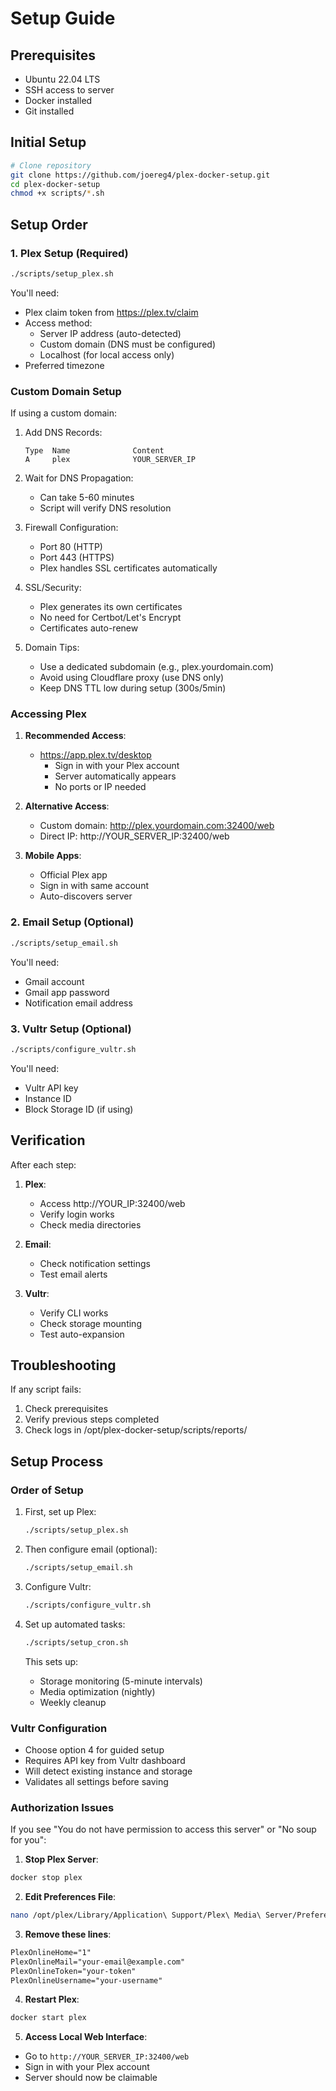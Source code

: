 # Setup Guide

## Prerequisites
- Ubuntu 22.04 LTS
- SSH access to server
- Docker installed
- Git installed

## Initial Setup
```bash
# Clone repository
git clone https://github.com/joereg4/plex-docker-setup.git
cd plex-docker-setup
chmod +x scripts/*.sh
```

## Setup Order

### 1. Plex Setup (Required)
```bash
./scripts/setup_plex.sh
```
You'll need:
- Plex claim token from https://plex.tv/claim
- Access method:
  * Server IP address (auto-detected)
  * Custom domain (DNS must be configured)
  * Localhost (for local access only)
- Preferred timezone

### Custom Domain Setup
If using a custom domain:
1. Add DNS Records:
   ```
   Type  Name              Content
   A     plex              YOUR_SERVER_IP
   ```

2. Wait for DNS Propagation:
   - Can take 5-60 minutes
   - Script will verify DNS resolution

3. Firewall Configuration:
   - Port 80 (HTTP)
   - Port 443 (HTTPS)
   - Plex handles SSL certificates automatically

4. SSL/Security:
   - Plex generates its own certificates
   - No need for Certbot/Let's Encrypt
   - Certificates auto-renew

5. Domain Tips:
   - Use a dedicated subdomain (e.g., plex.yourdomain.com)
   - Avoid using Cloudflare proxy (use DNS only)
   - Keep DNS TTL low during setup (300s/5min)

### Accessing Plex
1. **Recommended Access**:
   - https://app.plex.tv/desktop
     * Sign in with your Plex account
     * Server automatically appears
     * No ports or IP needed

2. **Alternative Access**:
   - Custom domain: http://plex.yourdomain.com:32400/web
   - Direct IP: http://YOUR_SERVER_IP:32400/web

3. **Mobile Apps**:
   - Official Plex app
   - Sign in with same account
   - Auto-discovers server

### 2. Email Setup (Optional)
```bash
./scripts/setup_email.sh
```
You'll need:
- Gmail account
- Gmail app password
- Notification email address

### 3. Vultr Setup (Optional)
```bash
./scripts/configure_vultr.sh
```
You'll need:
- Vultr API key
- Instance ID
- Block Storage ID (if using)

## Verification
After each step:
1. **Plex**:
   - Access http://YOUR_IP:32400/web
   - Verify login works
   - Check media directories

2. **Email**:
   - Check notification settings
   - Test email alerts

3. **Vultr**:
   - Verify CLI works
   - Check storage mounting
   - Test auto-expansion

## Troubleshooting
If any script fails:
1. Check prerequisites
2. Verify previous steps completed
3. Check logs in /opt/plex-docker-setup/scripts/reports/ 

## Setup Process

### Order of Setup
1. First, set up Plex:
   ```bash
   ./scripts/setup_plex.sh
   ```

2. Then configure email (optional):
   ```bash
   ./scripts/setup_email.sh
   ```

3. Configure Vultr:
   ```bash
   ./scripts/configure_vultr.sh
   ```

4. Set up automated tasks:
   ```bash
   ./scripts/setup_cron.sh
   ```
   This sets up:
   - Storage monitoring (5-minute intervals)
   - Media optimization (nightly)
   - Weekly cleanup

### Vultr Configuration
- Choose option 4 for guided setup
- Requires API key from Vultr dashboard
- Will detect existing instance and storage
- Validates all settings before saving 

### Authorization Issues
If you see "You do not have permission to access this server" or "No soup for you":

1. **Stop Plex Server**:
```bash
docker stop plex
```

2. **Edit Preferences File**:
```bash
nano /opt/plex/Library/Application\ Support/Plex\ Media\ Server/Preferences.xml
```

3. **Remove these lines**:
```xml
PlexOnlineHome="1"
PlexOnlineMail="your-email@example.com"
PlexOnlineToken="your-token"
PlexOnlineUsername="your-username"
```

4. **Restart Plex**:
```bash
docker start plex
```

5. **Access Local Web Interface**:
- Go to `http://YOUR_SERVER_IP:32400/web`
- Sign in with your Plex account
- Server should now be claimable 